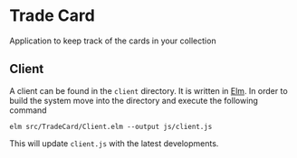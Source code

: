 # Trade Card
Application to keep track of the cards in your collection

## Client
A client can be found in the `client` directory. It is written in [Elm][elm]. In
order to build the system move into the directory and execute the following
command

```plain
elm src/TradeCard/Client.elm --output js/client.js 
```

This will update `client.js` with the latest developments.

[elm]: http://elm-lang.org/
